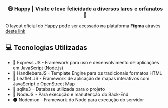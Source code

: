 <h3 align="center">
  😄 Happy | Visite e leve felicidade a diversos lares e orfanatos 💛
</h3>

O layout oficial do Happy pode ser acessado na plataforma **Figma** através [deste link](https://www.figma.com/file/D3j86gLfnDhc3GAIY4MI6z/Happy?node-id=0%3A1)

## 💻 Tecnologias Utilizadas

- 🍏 Express JS - Framework para uso e desenvolvimento de aplicações em JavaScript (Node.js)
- 👺 HandlebarsJS - Template Engine para os tradicionais formatos HTML
- 🍃 Leaflet JS - Framework de aplicação de mapas interativos com JavaScript e OpenStreet Map
- 💽 sqlite3 - Database utilizada para o projeto
- 🥦 NodeJS - Para execução e manutenção do Back-End
- 🌑 Nodemon - Framework do Node para execução do servidor
